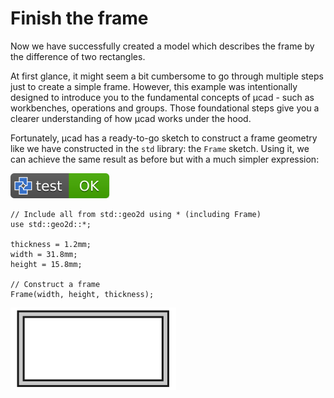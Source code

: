 # Finish the frame

Now we have successfully created a model which describes the frame by the difference of two rectangles.

At first glance, it might seem a bit cumbersome to go through multiple steps just to create a simple frame.
However, this example was intentionally designed to introduce you to the fundamental concepts of µcad - such as workbenches,
operations and groups.
Those foundational steps give you a clearer understanding of how µcad works under the hood.

Fortunately, µcad has a ready-to-go sketch to construct a frame geometry like we have constructed
in the `std` library: the `Frame` sketch.
Using it, we can achieve the same result as before but with a much simpler expression:

[![test](.test/frame.svg)](.test/frame.log)

```µcad,frame
// Include all from std::geo2d using * (including Frame)
use std::geo2d::*;

thickness = 1.2mm;
width = 31.8mm;
height = 15.8mm;

// Construct a frame
Frame(width, height, thickness);
```

![Picture](.test/frame-out.svg)
